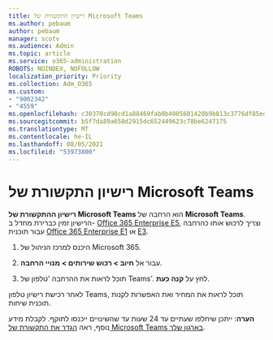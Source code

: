 ```yaml
---
title: רישיון התקשורת של Microsoft Teams
ms.author: pebaum
author: pebaum
manager: scotv
ms.audience: Admin
ms.topic: article
ms.service: o365-administration
ROBOTS: NOINDEX, NOFOLLOW
localization_priority: Priority
ms.collection: Adm_O365
ms.custom:
- "9002342"
- "4559"
ms.openlocfilehash: c30370cd98cd1a88469fab0b4005601420b9b813c3776df85edd8bcfe56f3663
ms.sourcegitcommit: b5f7da89a650d2915dc652449623c78be6247175
ms.translationtype: MT
ms.contentlocale: he-IL
ms.lasthandoff: 08/05/2021
ms.locfileid: "53973800"
---
```

# <a name="microsoft-teams-phone-license"></a>רישיון התקשורת של Microsoft Teams

**רישיון ההתקשורת של Microsoft Teams** הוא הרחבה של **Microsoft Teams**. הרישיון זמין כברירת מחדל ב- [Office 365 Enterprise E5](https://www.microsoft.com/microsoft-365/business/office-365-enterprise-e5-business-software?rtc=1&activetab=pivot%3aoverviewtab), וצריך לרכוש אותו כהרחבה עבור תוכנית [Office 365 Enterprise E1](https://products.office.com/business/office-365-enterprise-e1-business-software) או [E3](https://products.office.com/business/office-365-enterprise-e3-business-software).

1. היכנס למרכז הניהול של Microsoft 365.

2. עבור אל **חיוב > רכוש שירותים > מנויי הרחבה**. 

3. תוכל לראות את ההרחבה 'טלפון של Teams'. לחץ על **קנה כעת**.

לאחר רכישת רישיון טלפון Teams, תוכל לראות את המחיר ואת האפשרות לקנות תוכנית שיחות.

**הערה**: ייתכן שיחלפו שעתיים עד 24 שעות עד שהשינויים ייכנסו לתוקף. לקבלת מידע נוסף, ראה [הגדר את התקשורת של Microsoft Teams בארגון שלך](https://docs.microsoft.com/MicrosoftTeams/setting-up-your-phone-system). 

